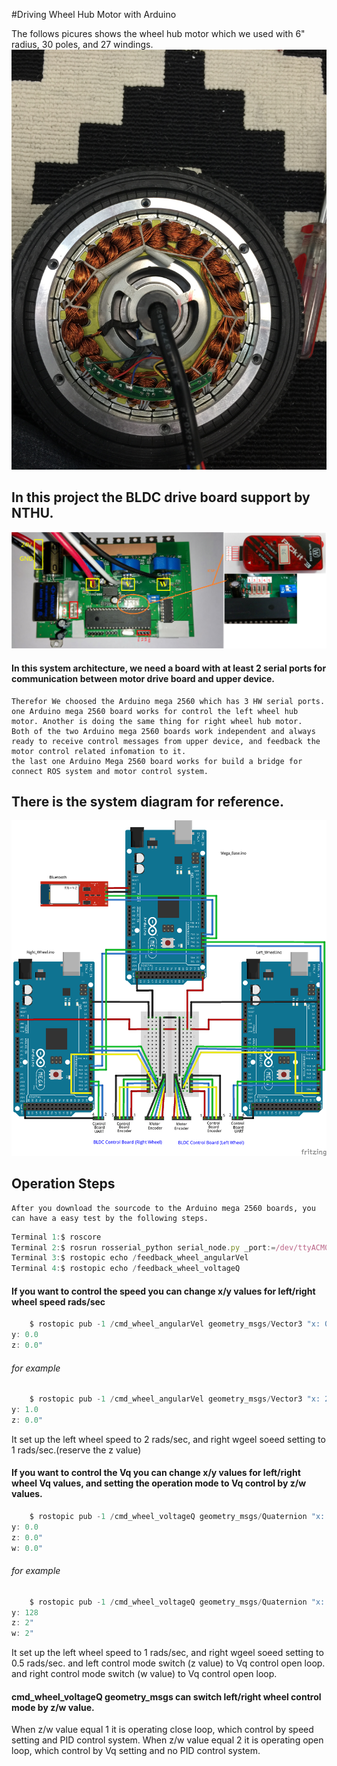 #Driving Wheel Hub Motor with Arduino

The follows picures shows the wheel hub motor which we used with 6" radius, 30 poles, and 27 windings.
![The Wheel Hub Motor](https://github.com/Muchun-Yen/Driving-Wheel-Hub-Motor-with-Arduino/blob/master/The%20Wheel%20Hub%20Motor.jpeg)

## In this project the BLDC drive board support by NTHU.
![BLDC Drive Board](https://github.com/Muchun-Yen/Driving-Wheel-Hub-Motor-with-Arduino/blob/master/BLDC%20Drive%20Board.png)

#### In this system architecture, we need a board with at least 2 serial ports for communication between motor drive board and upper device.
	Therefor We choosed the Arduino mega 2560 which has 3 HW serial ports.
	one Arduino mega 2560 board works for control the left wheel hub motor. Another is doing the same thing for right wheel hub motor.
	Both of the two Arduino mega 2560 boards work independent and always ready to receive control messages from upper device, and feedback the motor control related infomation to it.
	the last one Arduino Mega 2560 board works for build a bridge for connect ROS system and motor control system.

## There is the system diagram for reference.
![Arduino Control System Design](https://github.com/Muchun-Yen/Driving-Wheel-Hub-Motor-with-Arduino/blob/master/Arduino%20Control%20System%20Design.png)

## Operation Steps
	After you download the sourcode to the Arduino mega 2560 boards, you can have a easy test by the following steps.
```javascript
Terminal 1:$ roscore
Terminal 2:$ rosrun rosserial_python serial_node.py _port:=/dev/ttyACM0 _baud:=57600
Terminal 3:$ rostopic echo /feedback_wheel_angularVel
Terminal 4:$ rostopic echo /feedback_wheel_voltageQ
```

#### If you want to control the speed you can change x/y values for left/right wheel speed rads/sec
```javascript 
	$ rostopic pub -1 /cmd_wheel_angularVel geometry_msgs/Vector3 "x: 0.0 
y: 0.0 
z: 0.0"
```

###### for example 
```javascript 
	$ rostopic pub -1 /cmd_wheel_angularVel geometry_msgs/Vector3 "x: 2.0 
y: 1.0 
z: 0.0"
```
It set up the left wheel speed to 2 rads/sec, and right wgeel soeed setting to 1 rads/sec.(reserve the z value)

#### If you want to control the Vq you can change x/y values for left/right wheel Vq values, and setting the operation mode to Vq control by z/w values.
```javascript 
	$ rostopic pub -1 /cmd_wheel_voltageQ geometry_msgs/Quaternion "x: 0.0 
y: 0.0 
z: 0.0"
w: 0.0"
```	 

###### for example 
```javascript 
	$ rostopic pub -1 /cmd_wheel_voltageQ geometry_msgs/Quaternion "x: 320 
y: 128 
z: 2"
w: 2"
```	
It set up the left wheel speed to 1 rads/sec, and right wgeel soeed setting to 0.5 rads/sec.
and left control mode switch (z value) to Vq control open loop. and right control mode switch (w value) to Vq control open loop.

#### cmd_wheel_voltageQ geometry_msgs can switch left/right wheel control mode by z/w value.
When z/w value equal 1 it is operating close loop, which control by speed setting and PID control system.
When z/w value equal 2 it is operating open loop, which control by Vq setting and no PID control system.



